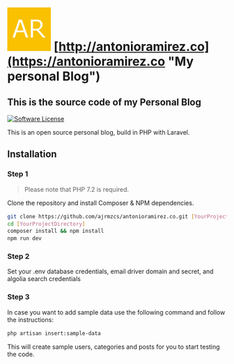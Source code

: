 # ![alt text](https://raw.githubusercontent.com/ajrmzcs/antonioramirez.co/master/public/img/ar-brand.png) [http://antonioramirez.co](https://antonioramirez.co "My personal Blog")

This is the source code of my Personal Blog
---

[![Software License](https://img.shields.io/badge/license-MIT-brightgreen.svg?style=flat-square)](LICENSE.md)

This is an open source personal blog, build in PHP with Laravel.

## Installation

### Step 1

> Please note that PHP 7.2 is required.

Clone the repository and install Composer & NPM dependencies.

```bash
git clone https://github.com/ajrmzcs/antonioramirez.co.git [YourProjectDirectory]
cd [YourProjectDirectory] 
composer install && npm install
npm run dev
```

### Step 2
Set your .env database credentials, email driver domain and secret, and algolia search credentials

### Step 3
In case you want to add sample data use the following command and follow the instructions:

```bash
php artisan insert:sample-data
```
This will create sample users, categories and posts for you to start testing the code.


